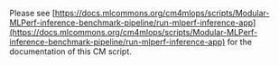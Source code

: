 Please see [https://docs.mlcommons.org/cm4mlops/scripts/Modular-MLPerf-inference-benchmark-pipeline/run-mlperf-inference-app](https://docs.mlcommons.org/cm4mlops/scripts/Modular-MLPerf-inference-benchmark-pipeline/run-mlperf-inference-app) for the documentation of this CM script.
